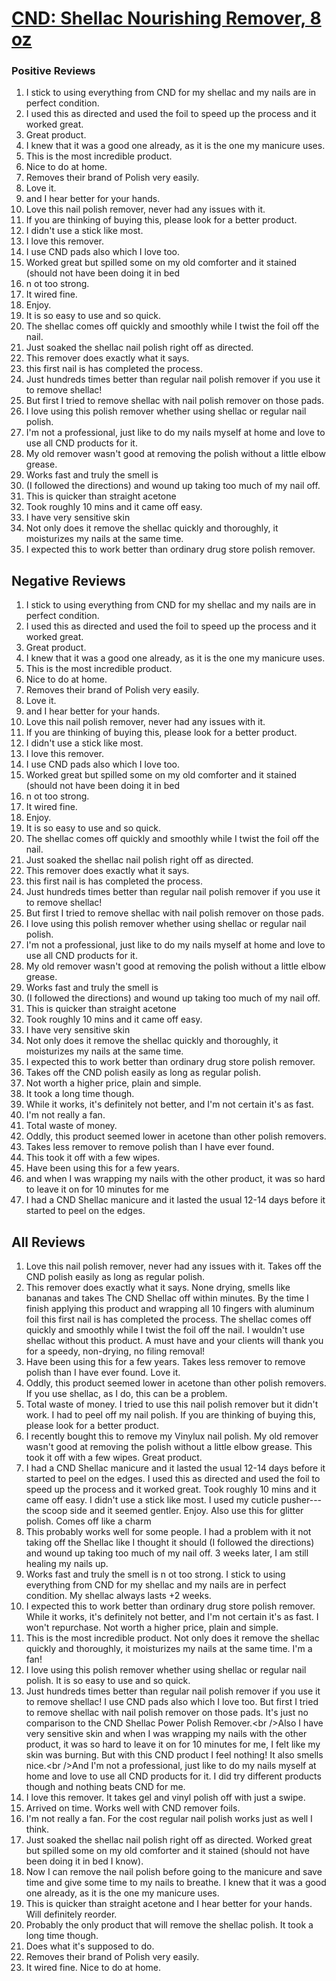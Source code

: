 # [CND: Shellac Nourishing Remover, 8 oz](https://products.checkmycream.com/products/CND:-Shellac-Nourishing-Remover-8-oz.html)

### Positive Reviews

<ol>
      <li>I stick to using everything from CND for my shellac and my nails are in perfect condition.</li>
      <li>I used this as directed and used the foil to speed up the process and it worked great.</li>
      <li>Great product.</li>
      <li>I knew that it was a good one already, as it is the one my manicure uses.</li>
      <li>This is the most incredible product.</li>
      <li>Nice to do at home.</li>
      <li>Removes their brand of Polish very easily.</li>
      <li>Love it.</li>
      <li>and I hear better for your hands.</li>
      <li>Love this nail polish remover, never had any issues with it.</li>
      <li>If you are thinking of buying this, please look for a better product.</li>
      <li>I didn&#x27;t use a stick like most.</li>
      <li>I love this remover.  </li>
      <li>I use CND pads also which I love too.</li>
      <li>Worked great but spilled some on my old comforter and it stained (should not have been doing it in bed</li>
      <li>n ot too strong.</li>
      <li>It wired fine.</li>
      <li>Enjoy.</li>
      <li>It is so easy to use and so quick.</li>
      <li>The shellac comes off quickly and smoothly while I twist the foil off the nail.  </li>
      <li>Just  soaked the shellac nail polish right off as directed.</li>
      <li>This remover does exactly what it says.  </li>
      <li>this first nail is has completed the process.  </li>
      <li>Just hundreds times better than regular nail polish remover if you use it to remove shellac!</li>
      <li>But first I tried to remove shellac with nail polish remover on those pads.</li>
      <li>I love using this polish remover whether using shellac or regular nail polish.  </li>
      <li>I&#x27;m not a professional, just like to do my nails myself at home and love to use all CND products for it.</li>
      <li>My old remover wasn&#x27;t good at removing the polish without a little elbow grease.</li>
      <li>Works fast and truly the smell is</li>
      <li>(I followed the directions) and wound up taking too much of my nail off.  </li>
      <li>This is quicker than straight acetone</li>
      <li>Took roughly 10 mins and it came off easy.</li>
      <li>I have very sensitive skin</li>
      <li>Not only does it remove the shellac quickly and thoroughly, it moisturizes my nails at the same time.</li>
      <li>I expected this to work better than ordinary drug store polish remover.</li>
</ol>


<h2>Negative Reviews</h2>
<ol>
<li> I stick to using everything from CND for my shellac and my nails are in perfect condition.</li>
<li> I used this as directed and used the foil to speed up the process and it worked great.</li>
<li> Great product.</li>
<li> I knew that it was a good one already, as it is the one my manicure uses.</li>
<li> This is the most incredible product.</li>
<li> Nice to do at home.</li>
<li> Removes their brand of Polish very easily.</li>
<li> Love it.</li>
<li> and I hear better for your hands.</li>
<li> Love this nail polish remover, never had any issues with it.</li>
<li> If you are thinking of buying this, please look for a better product.</li>
<li> I didn&#x27;t use a stick like most.</li>
<li> I love this remover.  </li>
<li> I use CND pads also which I love too.</li>
<li> Worked great but spilled some on my old comforter and it stained (should not have been doing it in bed</li>
<li> n ot too strong.</li>
<li> It wired fine.</li>
<li> Enjoy.</li>
<li> It is so easy to use and so quick.</li>
<li> The shellac comes off quickly and smoothly while I twist the foil off the nail.  </li>
<li> Just  soaked the shellac nail polish right off as directed.</li>
<li> This remover does exactly what it says.  </li>
<li> this first nail is has completed the process.  </li>
<li> Just hundreds times better than regular nail polish remover if you use it to remove shellac!</li>
<li> But first I tried to remove shellac with nail polish remover on those pads.</li>
<li> I love using this polish remover whether using shellac or regular nail polish.  </li>
<li> I&#x27;m not a professional, just like to do my nails myself at home and love to use all CND products for it.</li>
<li> My old remover wasn&#x27;t good at removing the polish without a little elbow grease.</li>
<li> Works fast and truly the smell is</li>
<li> (I followed the directions) and wound up taking too much of my nail off.  </li>
<li> This is quicker than straight acetone</li>
<li> Took roughly 10 mins and it came off easy.</li>
<li> I have very sensitive skin</li>
<li> Not only does it remove the shellac quickly and thoroughly, it moisturizes my nails at the same time.</li>
<li> I expected this to work better than ordinary drug store polish remover.</li>
<li> Takes off the CND polish easily as long as regular polish.</li>
<li> Not worth a higher price, plain and simple.</li>
<li> It took a long time though.</li>
<li> While it works, it&#x27;s definitely not better, and I&#x27;m not certain it&#x27;s as fast.</li>
<li> I&#x27;m not really a fan.  </li>
<li> Total waste of money.</li>
<li> Oddly, this product seemed lower in acetone than other polish removers.  </li>
<li> Takes less remover to remove polish than I have ever found.</li>
<li> This took it off with a few wipes.</li>
<li> Have been using this for a few years.</li>
<li> and when I was wrapping my nails with the other product, it was so hard to leave it on for 10 minutes for me</li>
<li> I had a CND Shellac manicure and it lasted the usual 12-14 days before it started to peel on the edges.</li>
</ol>

<h2>All Reviews</h2>

<ol>
    <li> Love this nail polish remover, never had any issues with it. Takes off the CND polish easily as long as regular polish.</li>
    <li> This remover does exactly what it says.  None drying, smells like bananas and takes The CND Shellac off within minutes.  By the time I finish applying this product and wrapping all 10 fingers with aluminum foil this first nail is has completed the process.  The shellac comes off quickly and smoothly while I twist the foil off the nail.  I wouldn&#x27;t use shellac without this product.  A must have and your clients will thank you for a speedy, non-drying, no filing removal!</li>
    <li> Have been using this for a few years. Takes less remover to remove polish than I have ever found. Love it.</li>
    <li> Oddly, this product seemed lower in acetone than other polish removers.  If you use shellac, as I do, this can be a problem.</li>
    <li> Total waste of money. I tried to use this nail polish remover but it didn&#x27;t work. I  had to peel off my nail polish. If you are thinking of buying this, please look for a better product.</li>
    <li> I recently bought this to remove my Vinylux nail polish. My old remover wasn&#x27;t good at removing the polish without a little elbow grease. This took it off with a few wipes. Great product.</li>
    <li> I had a CND Shellac manicure and it lasted the usual 12-14 days before it started to peel on the edges. I used this as directed and used the foil to speed up the process and it worked great. Took roughly 10 mins and it came off easy. I didn&#x27;t use a stick like most. I used my cuticle pusher---the scoop side and it seemed gentler. Enjoy. Also use this for glitter polish. Comes off like a charm</li>
    <li> This probably works well for some people.  I had a problem with it not taking off the Shellac like I thought it should (I followed the directions) and wound up taking too much of my nail off.  3 weeks later, I am still healing my nails up.</li>
    <li> Works fast and truly the smell is n ot too strong. I stick to using everything from CND for my shellac and my nails are in perfect condition. My shellac always lasts +2 weeks.</li>
    <li> I expected this to work better than ordinary drug store polish remover. While it works, it&#x27;s definitely not better, and I&#x27;m not certain it&#x27;s as fast. I won&#x27;t repurchase. Not worth a higher price, plain and simple.</li>
    <li> This is the most incredible product. Not only does it remove the shellac quickly and thoroughly, it moisturizes my nails at the same time. I&#x27;m a fan!</li>
    <li> I love using this polish remover whether using shellac or regular nail polish.  It is so easy to use and so quick.</li>
    <li> Just hundreds times better than regular nail polish remover if you use it to remove shellac! I use CND pads also which I love too. But first I tried to remove shellac with nail polish remover on those pads. It&#x27;s just no comparison to the CND Shellac Power Polish Remover.&lt;br /&gt;Also I have very sensitive skin and when I was wrapping my nails with the other product, it was so hard to leave it on for 10 minutes for me, I felt like my skin was burning. But with this CND product I feel nothing! It also smells nice.&lt;br /&gt;And I&#x27;m not a professional, just like to do my nails myself at home and love to use all CND products for it. I did try different products though and nothing beats CND for me.</li>
    <li> I love this remover.  It takes gel and vinyl polish off with just a swipe.</li>
    <li> Arrived on time.  Works well with CND remover foils.</li>
    <li> I&#x27;m not really a fan.  For the cost regular nail polish works just as well I think.</li>
    <li> Just  soaked the shellac nail polish right off as directed. Worked great but spilled some on my old comforter and it stained (should not have been doing it in bed I know).</li>
    <li> Now I can remove the nail polish before going to the manicure and save time and give some time to my nails to breathe. I knew that it was a good one already, as it is the one my manicure uses.</li>
    <li> This is quicker than straight acetone and I hear better for your hands. Will definitely reorder.</li>
    <li> Probably the only product that will remove the shellac polish. It took a long time though.</li>
    <li> Does what it&#x27;s supposed to do.</li>
    <li> Removes their brand of Polish very easily.</li>
    <li> It wired fine. Nice to do at home.</li>
</ol>




